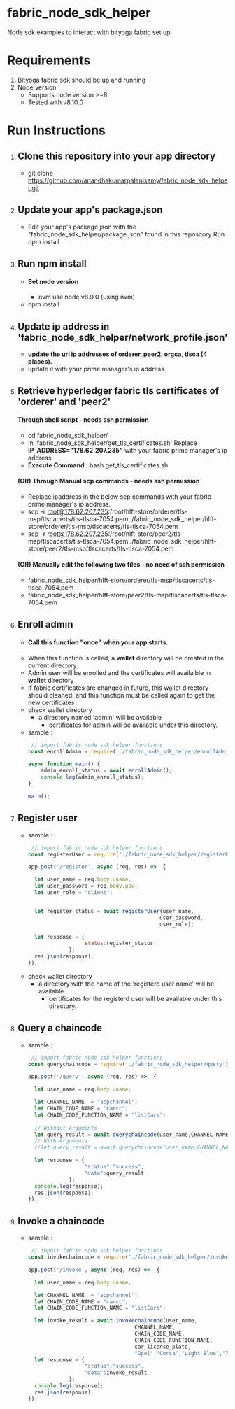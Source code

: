 # fabric_node_sdk_helper

Node sdk examples to interact with bityoga fabric set up

# Requirements
  1. Bityoga fabric sdk should be up and running
  2. Node version
     - Supports node version >=8
     - Tested with v8.10.0

# Run Instructions
  1. ## Clone this repository into your app directory
      - git clone https://github.com/anandhakumarpalanisamy/fabric_node_sdk_helper.git
    
  2. ## Update your app's package.json
      - Edit your app's package.json with the "fabric_node_sdk_helper/package.json" found in this repository Run npm install
   
  3. ## Run npm install
      - ####  Set node version
          -  nvm use node v8.9.0   (using nvm)
      - npm install
      
  3. ## Update ip address in 'fabric_node_sdk_helper/network_profile.json'
      - **update the url ip addresses of orderer, peer2, orgca, tlsca (4 places).**
      - update it with your prime manager's ip address
      
  4.  ## Retrieve hyperledger fabric tls certificates of 'orderer' and 'peer2'
      #### Through shell script - needs ssh permission
         - cd fabric_node_sdk_helper/
        - In 'fabric_node_sdk_helper/get_tls_certificates.sh' Replace **IP_ADDRESS="178.62.207.235"** with your fabric prime manager's ip address
        - **Execute  Command :** bash get_tls_certificates.sh
      #### (OR) Through Manual scp commands - needs ssh permission
        - Replace ipaddress in the below scp commands with your fabric prime manager's ip address.
        - scp -r root@178.62.207.235:/root/hlft-store/orderer/tls-msp/tlscacerts/tls-tlsca-7054.pem ./fabric_node_sdk_helper/hlft-store/orderer/tls-msp/tlscacerts/tls-tlsca-7054.pem
        - scp -r root@178.62.207.235:/root/hlft-store/peer2/tls-msp/tlscacerts/tls-tlsca-7054.pem ./fabric_node_sdk_helper/hlft-store/peer2/tls-msp/tlscacerts/tls-tlsca-7054.pem
        
      #### (OR) Manually edit the following two files - no need of ssh permission
        - fabric_node_sdk_helper/hlft-store/orderer/tls-msp/tlscacerts/tls-tlsca-7054.pem
        - fabric_node_sdk_helper/hlft-store/peer2/tls-msp/tlscacerts/tls-tlsca-7054.pem
         
        
   5. ## Enroll admin
        - #### Call this function "once" when your app starts.
        - When this function is called, a **wallet** directory will be created in the current directory
        - Admin user will be enrolled and the certificates will availalble in **wallet** directory
        - If fabric certificates are changed in future, this wallet directory should cleaned, and this function must be called again to get the new certificates
        - check wallet directory
           - a directory named 'admin' will be available
              - certificates for admin will be available under this directory.
        - sample : 
          ``` Javascript
           // import fabric node sdk helper functions
          const enrollAdmin = require('./fabric_node_sdk_helper/enrollAdmin');

          async function main() {
              admin_enroll_status = await enrollAdmin();
              console.log(admin_enroll_status);
          }

          main();
          ```

   6. ## Register user
        - sample : 
          ``` Javascript
           // import fabric node sdk helper functions
          const registerUser = require('./fabric_node_sdk_helper/registerUser');

          app.post('/register', async (req, res) =>  {
    
            let user_name = req.body.uname;
            let user_password = req.body.psw;
            let user_role = "client";


            let register_status = await registerUser(user_name,
                                                    user_password,
                                                    user_role);

            let response = {
                            status:register_status
                       };
            res.json(response);
          });
          ```
        - check wallet directory
           - a directory with the name of the 'registerd user name' will be available
              - certificates for the registerd user  will be available under this directory.
    
   7. ## Query a chaincode
        - sample : 
          ``` Javascript
           // import fabric node sdk helper functions
          const querychaincode = require('./fabric_node_sdk_helper/query');

          app.post('/query', async (req, res) =>  {

            let user_name = req.body.uname;

            let CHANNEL_NAME  = "appchannel";
            let CHAIN_CODE_NAME = "carcc";
            let CHAIN_CODE_FUNCTION_NAME = "listCars";
             
            // Without Arguments
            let query_result = await querychaincode(user_name,CHANNEL_NAME,CHAIN_CODE_NAME, CHAIN_CODE_FUNCTION_NAME);
            // With Arguments
            //let query_result = await querychaincode(user_name,CHANNEL_NAME,CHAIN_CODE_NAME, CHAIN_CODE_FUNCTION_NAME , "a");

            let response = {
                            "status":"success",
                            "data":query_result
                       };
            console.log(response);
            res.json(response);
          });
          ```
        
   8. ## Invoke a chaincode
        - sample : 
          ``` Javascript
           // import fabric node sdk helper functions
          const invokechaincode = require('./fabric_node_sdk_helper/invoke');

          app.post('/invoke', async (req, res) =>  {

            let user_name = req.body.uname;

            let CHANNEL_NAME  = "appchannel";
            let CHAIN_CODE_NAME = "carcc";
            let CHAIN_CODE_FUNCTION_NAME = "listCars";

            let invoke_result = await invokechaincode(user_name, 
                                            CHANNEL_NAME, 
                                            CHAIN_CODE_NAME, 
                                            CHAIN_CODE_FUNCTION_NAME,
                                            car_license_plate,
                                            "Opel","Corsa","Light Blue","7","2050","1");
            let response = {
                            "status":"success",
                            "data":invoke_result
                       };
            console.log(response);
            res.json(response);
          });
          ```
